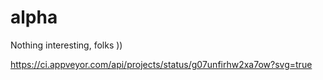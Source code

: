 # alpha
Nothing interesting, folks ))


https://ci.appveyor.com/api/projects/status/g07unfirhw2xa7ow?svg=true
